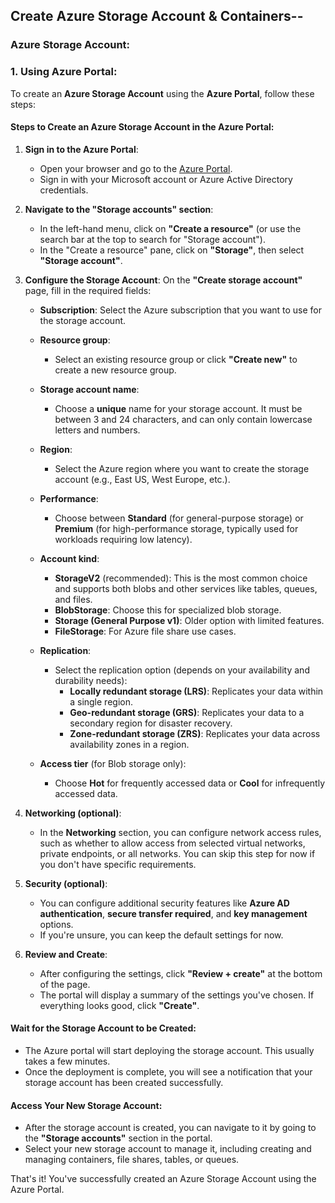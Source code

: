 ## Create Azure Storage Account & Containers--

### Azure Storage Account:

### 1. Using Azure Portal:

To create an **Azure Storage Account** using the **Azure Portal**, follow these steps:

#### Steps to Create an Azure Storage Account in the Azure Portal:

1. **Sign in to the Azure Portal**:
   - Open your browser and go to the [Azure Portal](https://portal.azure.com).
   - Sign in with your Microsoft account or Azure Active Directory credentials.

2. **Navigate to the "Storage accounts" section**:
   - In the left-hand menu, click on **"Create a resource"** (or use the search bar at the top to search for "Storage account").
   - In the "Create a resource" pane, click on **"Storage"**, then select **"Storage account"**.

3. **Configure the Storage Account**:
   On the **"Create storage account"** page, fill in the required fields:

   - **Subscription**: Select the Azure subscription that you want to use for the storage account.
   
   - **Resource group**:
     - Select an existing resource group or click **"Create new"** to create a new resource group.
   
   - **Storage account name**:
     - Choose a **unique** name for your storage account. It must be between 3 and 24 characters, and can only contain lowercase letters and numbers.
   
   - **Region**:
     - Select the Azure region where you want to create the storage account (e.g., East US, West Europe, etc.).
   
   - **Performance**:
     - Choose between **Standard** (for general-purpose storage) or **Premium** (for high-performance storage, typically used for workloads requiring low latency).
   
   - **Account kind**:
     - **StorageV2** (recommended): This is the most common choice and supports both blobs and other services like tables, queues, and files.
     - **BlobStorage**: Choose this for specialized blob storage.
     - **Storage (General Purpose v1)**: Older option with limited features.
     - **FileStorage**: For Azure file share use cases.

   - **Replication**:
     - Select the replication option (depends on your availability and durability needs):
       - **Locally redundant storage (LRS)**: Replicates your data within a single region.
       - **Geo-redundant storage (GRS)**: Replicates your data to a secondary region for disaster recovery.
       - **Zone-redundant storage (ZRS)**: Replicates your data across availability zones in a region.
   
   - **Access tier** (for Blob storage only):
     - Choose **Hot** for frequently accessed data or **Cool** for infrequently accessed data.

4. **Networking (optional)**:
   - In the **Networking** section, you can configure network access rules, such as whether to allow access from selected virtual networks, private endpoints, or all networks. You can skip this step for now if you don't have specific requirements.

5. **Security (optional)**:
   - You can configure additional security features like **Azure AD authentication**, **secure transfer required**, and **key management** options.
   - If you're unsure, you can keep the default settings for now.

6. **Review and Create**:
   - After configuring the settings, click **"Review + create"** at the bottom of the page.
   - The portal will display a summary of the settings you've chosen. If everything looks good, click **"Create"**.

#### Wait for the Storage Account to be Created:
- The Azure portal will start deploying the storage account. This usually takes a few minutes.
- Once the deployment is complete, you will see a notification that your storage account has been created successfully.

#### Access Your New Storage Account:
- After the storage account is created, you can navigate to it by going to the **"Storage accounts"** section in the portal.
- Select your new storage account to manage it, including creating and managing containers, file shares, tables, or queues.

That's it! You've successfully created an Azure Storage Account using the Azure Portal. 



